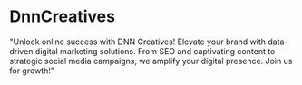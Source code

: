 # DnnCreatives
"Unlock online success with DNN Creatives! Elevate your brand with data-driven digital marketing solutions. From SEO and captivating content to strategic social media campaigns, we amplify your digital presence. Join us for growth!"
